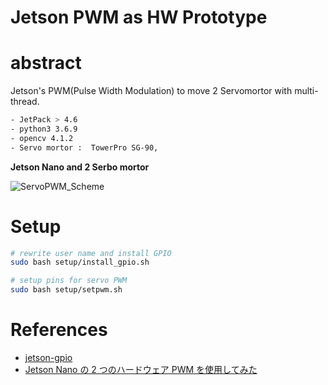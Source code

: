 # Jetson PWM as HW Prototype

# abstract

Jetson's PWM(Pulse Width Modulation) to move 2 Servomortor with multi-thread.

```sh
- JetPack > 4.6
- python3 3.6.9
- opencv 4.1.2
- Servo mortor :  TowerPro SG-90, 
```

<b>Jetson Nano and 2 Serbo mortor</b>

![ServoPWM_Scheme](https://user-images.githubusercontent.com/48679574/211758179-abc3911f-4c45-4318-9de4-2c95f379bbd9.jpg)


# Setup

```zsh
# rewrite user name and install GPIO
sudo bash setup/install_gpio.sh

# setup pins for servo PWM
sudo bash setup/setpwm.sh
```

# References
- [jetson-gpio](https://github.com/NVIDIA/jetson-gpio/tree/master/samples)
- [Jetson Nano の 2 つのハードウェア PWM を使用してみた](https://qiita.com/kitazaki/items/2c9deb912f11106d1215)

